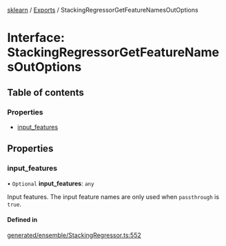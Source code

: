 [sklearn](../readme.md) / [Exports](../modules.md) / StackingRegressorGetFeatureNamesOutOptions

# Interface: StackingRegressorGetFeatureNamesOutOptions

## Table of contents

### Properties

- [input\_features](StackingRegressorGetFeatureNamesOutOptions.md#input_features)

## Properties

### input\_features

• `Optional` **input\_features**: `any`

Input features. The input feature names are only used when `passthrough` is `true`.

#### Defined in

[generated/ensemble/StackingRegressor.ts:552](https://github.com/transitive-bullshit/scikit-learn-ts/blob/367336a/packages/sklearn/src/generated/ensemble/StackingRegressor.ts#L552)
